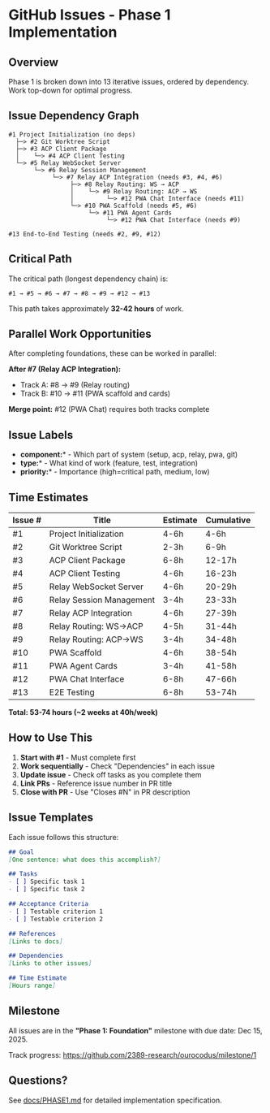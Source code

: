 # GitHub Issues - Phase 1 Implementation

## Overview

Phase 1 is broken down into 13 iterative issues, ordered by dependency. Work top-down for optimal progress.

## Issue Dependency Graph

```
#1 Project Initialization (no deps)
  ├─> #2 Git Worktree Script
  ├─> #3 ACP Client Package
  │    └─> #4 ACP Client Testing
  └─> #5 Relay WebSocket Server
       └─> #6 Relay Session Management
            └─> #7 Relay ACP Integration (needs #3, #4, #6)
                 ├─> #8 Relay Routing: WS → ACP
                 │    └─> #9 Relay Routing: ACP → WS
                 │         └─> #12 PWA Chat Interface (needs #11)
                 └─> #10 PWA Scaffold (needs #5, #6)
                      └─> #11 PWA Agent Cards
                           └─> #12 PWA Chat Interface (needs #9)

#13 End-to-End Testing (needs #2, #9, #12)
```

## Critical Path

The critical path (longest dependency chain) is:
```
#1 → #5 → #6 → #7 → #8 → #9 → #12 → #13
```

This path takes approximately **32-42 hours** of work.

## Parallel Work Opportunities

After completing foundations, these can be worked in parallel:

**After #7 (Relay ACP Integration):**
- Track A: #8 → #9 (Relay routing)
- Track B: #10 → #11 (PWA scaffold and cards)

**Merge point:** #12 (PWA Chat) requires both tracks complete

## Issue Labels

- **component:*** - Which part of system (setup, acp, relay, pwa, git)
- **type:*** - What kind of work (feature, test, integration)
- **priority:*** - Importance (high=critical path, medium, low)

## Time Estimates

| Issue # | Title | Estimate | Cumulative |
|---------|-------|----------|------------|
| #1 | Project Initialization | 4-6h | 4-6h |
| #2 | Git Worktree Script | 2-3h | 6-9h |
| #3 | ACP Client Package | 6-8h | 12-17h |
| #4 | ACP Client Testing | 4-6h | 16-23h |
| #5 | Relay WebSocket Server | 4-6h | 20-29h |
| #6 | Relay Session Management | 3-4h | 23-33h |
| #7 | Relay ACP Integration | 4-6h | 27-39h |
| #8 | Relay Routing: WS→ACP | 4-5h | 31-44h |
| #9 | Relay Routing: ACP→WS | 3-4h | 34-48h |
| #10 | PWA Scaffold | 4-6h | 38-54h |
| #11 | PWA Agent Cards | 3-4h | 41-58h |
| #12 | PWA Chat Interface | 6-8h | 47-66h |
| #13 | E2E Testing | 6-8h | 53-74h |

**Total: 53-74 hours (~2 weeks at 40h/week)**

## How to Use This

1. **Start with #1** - Must complete first
2. **Work sequentially** - Check "Dependencies" in each issue
3. **Update issue** - Check off tasks as you complete them
4. **Link PRs** - Reference issue number in PR title
5. **Close with PR** - Use "Closes #N" in PR description

## Issue Templates

Each issue follows this structure:

```markdown
## Goal
[One sentence: what does this accomplish?]

## Tasks
- [ ] Specific task 1
- [ ] Specific task 2

## Acceptance Criteria
- [ ] Testable criterion 1
- [ ] Testable criterion 2

## References
[Links to docs]

## Dependencies
[Links to other issues]

## Time Estimate
[Hours range]
```

## Milestone

All issues are in the **"Phase 1: Foundation"** milestone with due date: Dec 15, 2025.

Track progress: https://github.com/2389-research/ourocodus/milestone/1

## Questions?

See [docs/PHASE1.md](https://github.com/2389-research/ourocodus/blob/main/docs/PHASE1.md) for detailed implementation specification.
